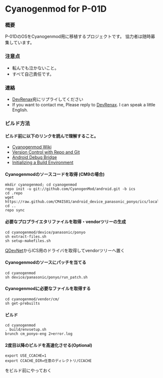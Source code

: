 Cyanogenmod for P-01D
=====================

### 概要
P-01DのOSをCyanogenmod用に移植するプロジェクトです。 協力者は随時募集しています。

### 注意点
*   転んでも泣かないこと。
*   すべて自己責任です。

### 連絡
*   [DevRenax](https://twitter.com/DevRenax)宛にリプライしてください
*   If you want to contact me, Please reply to [DevRenax](https://twitter.com/DevRenax). I can speak a little English.

### ビルド方法

#### ビルド前に以下のリンクを読んで理解すること。
*  [Cyanogenmod Wiki](http://wiki.cyanogenmod.com/index.php?title=Main_Page)
*  [Version Control with Repo and Git](http://source.android.com/source/version-control.html)
*  [Android Debug Bridge](http://developer.android.com/tools/help/adb.html)
*  [Initializing a Build Environment](http://source.android.com/source/initializing.html)

#### Cyanogenmodのソースコードを取得 (CM9の場合)
	mkdir cyanogenmod; cd cyanogenmod
	repo init -u git://github.com/CyanogenMod/android.git -b ics
	cd .repo
	wget https://raw.github.com/CM4IS01/android_device_panasonic_ponyo/ics/local_manifest.xml
	cd ..
	repo sync
	
#### 必要なプロプライエタリファイルを取得・vendorツリーの生成
	cd cyanogenmod/device/panasonic/ponyo
	sh extract-files.sh
	sh setup-makefiles.sh
	
[QDevNet](https://developer.qualcomm.com/mobile-development/mobile-technologies/gaming-graphics-optimization-adreno/tools-and-resources)からICS用のドライバを取得してvendorツリーへ置く
	
#### Cyanogenmodのソースにパッチを当てる
	cd cyanogenmod
	sh device/panasonic/ponyo/run_patch.sh
	
#### Cyanogenmodに必要なファイルを取得する
	cd cyanogenmod/vendor/cm/
	sh get-prebuilts
	
#### ビルド
	cd cyanogenmod
	. build/envsetup.sh
	brunch cm_ponyo-eng 2>error.log
	
#### 2度目以降のビルドを高速化させる(Optional)
	export USE_CCACHE=1
	export CCACHE_DIR=任意のディレクトリ/CCACHE
	
をビルド前にやっておく
